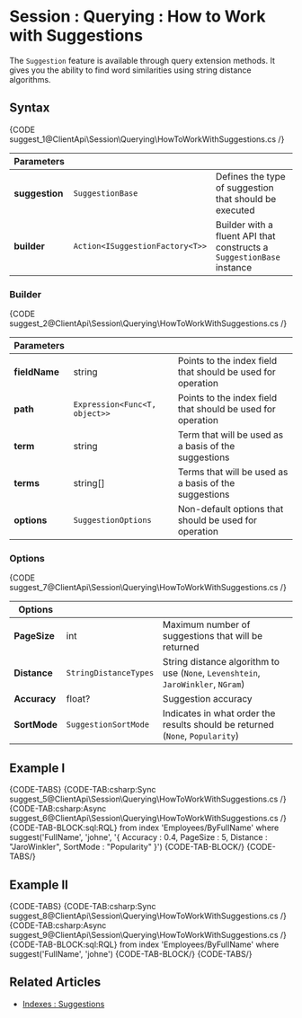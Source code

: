 # Session : Querying : How to Work with Suggestions

The `Suggestion` feature is available through query extension methods. It gives you the ability to find word similarities using string distance algorithms.

## Syntax

{CODE suggest_1@ClientApi\Session\Querying\HowToWorkWithSuggestions.cs /}

| Parameters | | |
| ------------- | ------------- | ----- |
| **suggestion** | `SuggestionBase`  | Defines the type of suggestion that should be executed |
| **builder** | `Action<ISuggestionFactory<T>>` | Builder with a fluent API that constructs a `SuggestionBase` instance |

### Builder

{CODE suggest_2@ClientApi\Session\Querying\HowToWorkWithSuggestions.cs /}

| Parameters | | |
| ------------- | ------------- | ----- |
| **fieldName** | string | Points to the index field that should be used for operation |
| **path** | `Expression<Func<T, object>>` | Points to the index field that should be used for operation |
| **term** | string | Term that will be used as a basis of the suggestions |
| **terms** | string[] | Terms that will be used as a basis of the suggestions |
| **options** | `SuggestionOptions` | Non-default options that should be used for operation |

### Options

{CODE suggest_7@ClientApi\Session\Querying\HowToWorkWithSuggestions.cs /}

| Options | | |
| ------------- | ------------- | ----- |
| **PageSize** | int | Maximum number of suggestions that will be returned |
| **Distance** | `StringDistanceTypes` | String distance algorithm to use (`None`, `Levenshtein`, `JaroWinkler`, `NGram`) |
| **Accuracy** | float? | Suggestion accuracy |
| **SortMode** | `SuggestionSortMode` | Indicates in what order the results should be returned (`None`, `Popularity`) |

## Example I

{CODE-TABS}
{CODE-TAB:csharp:Sync suggest_5@ClientApi\Session\Querying\HowToWorkWithSuggestions.cs /}
{CODE-TAB:csharp:Async suggest_6@ClientApi\Session\Querying\HowToWorkWithSuggestions.cs /}
{CODE-TAB-BLOCK:sql:RQL}
from index 'Employees/ByFullName' 
where suggest('FullName', 'johne', '{ Accuracy : 0.4, PageSize : 5, Distance : "JaroWinkler", SortMode : "Popularity" }')
{CODE-TAB-BLOCK/}
{CODE-TABS/}

## Example II

{CODE-TABS}
{CODE-TAB:csharp:Sync suggest_8@ClientApi\Session\Querying\HowToWorkWithSuggestions.cs /}
{CODE-TAB:csharp:Async suggest_9@ClientApi\Session\Querying\HowToWorkWithSuggestions.cs /}
{CODE-TAB-BLOCK:sql:RQL}
from index 'Employees/ByFullName' 
where suggest('FullName', 'johne')
{CODE-TAB-BLOCK/}
{CODE-TABS/}

## Related Articles

- [Indexes : Suggestions](../../../indexes/querying/suggestions)
